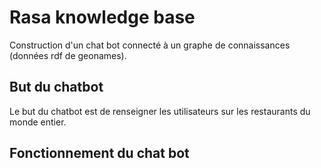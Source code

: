 # Rasa knowledge base

Construction d'un chat bot connecté à un graphe de connaissances (données rdf de geonames).

## But du chatbot

Le but du chatbot est de renseigner les utilisateurs sur les restaurants du monde entier.

## Fonctionnement du chat bot

